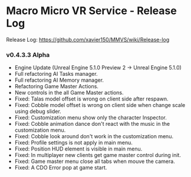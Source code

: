 # Macro Micro VR Service - Release Log
Release Log: https://github.com/xavier150/MMVS/wiki/Release-log

###  v0.4.3.3 Alpha

- Engine Update (Unreal Engine 5.1.0 Preview 2 -> Unreal Engine 5.1.0)
- Full refactoring AI Tasks manager.
- Full refactoring AI Memory manager.
- Refactoring Game Master Actions.
- New controls in the all Game Master actions.
- Fixed: Talas model offset is wrong on client side after respawn.
- Fixed: Cobble model offset is wrong on client side when change scale using debug slider.
- Fixed: Customization menu show only the character Inspector.
- Fixed: Cobble animation dance don't react with the music in the customization menu.
- Fixed: Cobble look around don't work in  the customization menu.
- Fixed: Profile settings is not apply in main menu.
- Fixed: Position HUD element is visible in main menu.
- Fixed: In multiplayer new clients get game master control during init.
- Fixed: Game master menu close all tabs when mouve the camera.
- Fixed: A CDO Error pop at game start.



